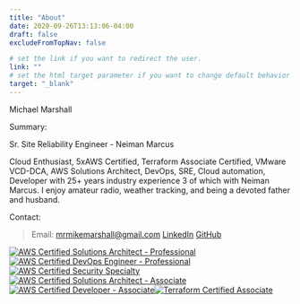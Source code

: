 ```yaml
---
title: "About"
date: 2020-09-26T13:13:06-04:00
draft: false
excludeFromTopNav: false

# set the link if you want to redirect the user.
link: ""
# set the html target parameter if you want to change default behavior
target: "_blank"
---
```


Michael Marshall

Summary:

Sr. Site Reliability Engineer - Neiman Marcus 

Cloud Enthusiast, 5xAWS Certified, Terraform Associate Certified, VMware VCD-DCA, AWS Solutions Architect, DevOps, SRE, Cloud automation, Developer with 25+ years industry experience 3 of which with Neiman Marcus.  I enjoy amateur radio, weather tracking, and being a devoted father and husband.

Contact: 
> Email: mrmikemarshall@gmail.com
[LinkedIn](http://linkedin.com/in/mrmikemarshall) 
[GitHub](https://github.com/mrmikemarshall)


[![AWS Certified Solutions Architect - Professional](https://mrmikemarshall.github.io/img/AWS-CSAP.png)](https://mrmikemarshall.github.io)[![AWS Certified DevOps Engineer - Professional](https://mrmikemarshall.github.io/img/AWS-CDP.png)](https://mrmikemarshall.github.io)[![AWS Certified Security Specialty](https://mrmikemarshall.github.io/img/AWS-CSS.png)](https://mrmikemarshall.github.io)[![AWS Certified Solutions Architect - Associate](https://mrmikemarshall.github.io/img/AWS-CSAA.png)](https://mrmikemarshall.github.io)[![AWS Certified Developer - Associate](https://mrmikemarshall.github.io/img/AWS-CDA.png)](https://mrmikemarshall.github.io)[![Terraform Certified Associate](https://mrmikemarshall.github.io/img/Terraform-CA.png)](https://mrmikemarshall.github.io)
